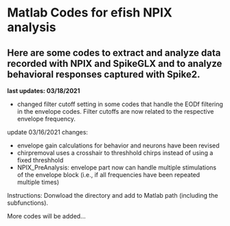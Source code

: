 # Matlab Codes for efish NPIX analysis

Here are some codes to extract and analyze data recorded with NPIX and SpikeGLX and to analyze behavioral responses captured with Spike2.
---------------------------------------------------------

**last updates: 03/18/2021**
- changed filter cutoff setting in some codes that handle the EODf filtering in the envelope codes. Filter cutoffs are now related to the respective envelope frequency.


update 03/16/2021 changes: 
 - envelope gain calculations for behavior and neurons have been revised
 - chirpremoval uses a crosshair to threshhold chirps instead of using a fixed threshhold
 - NPIX_PreAnalysis: envelope part now can handle multiple stimulations of the envelope block (i.e., if                        all frequencies have been repeated multiple times)

Instructions:
Donwload the directory and add to Matlab path (including the subfunctions).

More codes will be added... 
